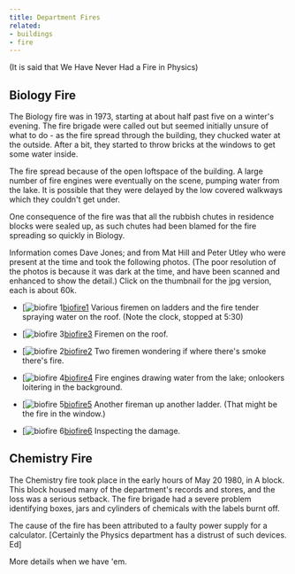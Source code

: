 ```yaml
---
title: Department Fires
related:
- buildings
- fire
---
```


(It is said that We Have Never Had a Fire in Physics)

Biology Fire
------------

The Biology fire was in 1973, starting at about half past five on a
winter's evening. The fire brigade were called out but seemed
initially unsure of what to do - as the fire spread through the
building, they chucked water at the outside. After a bit, they started
to throw bricks at the windows to get some water inside.

The fire spread because of the open loftspace of the building. A large
number of fire engines were eventually on the scene, pumping water
from the lake. It is possible that they were delayed by the low
covered walkways which they couldn't get under.

One consequence of the fire was that all the rubbish chutes in
residence blocks were sealed up, as such chutes had been blamed for
the fire spreading so quickly in Biology.

Information comes Dave Jones; and from Mat Hill and Peter Utley who
were present at the time and took the following photos. (The poor
resolution of the photos is because it was dark at the time, and have
been scanned and enhanced to show the detail.) Click on the thumbnail
for the jpg version, each is about 60k.

- [![biofire 1][biofire1-thumb][biofire1] Various firemen on ladders
  and the fire tender spraying water on the roof. (Note the clock,
  stopped at 5:30)

- [![biofire 3][biofire3-thumb][biofire3] Firemen on the roof.

- [![biofire 2][biofire2-thumb][biofire2] Two firemen wondering if
  where there's smoke there's fire.

- [![biofire 4][biofire4-thumb][biofire4] Fire engines drawing water
  from the lake; onlookers loitering in the background.

- [![biofire 5][biofire5-thumb][biofire5] Another fireman up another
  ladder. (That might be the fire in the window.)

- [![biofire 6][biofire6-thumb][biofire6] Inspecting the damage.

[biofire1]:       biofire1.jpg
[biofire1-thumb]: biofire1.thm.gif
[biofire2]:       biofire2.jpg
[biofire2-thumb]: biofire2.thm.gif
[biofire3]:       biofire3.jpg
[biofire3-thumb]: biofire3.thm.gif
[biofire4]:       biofire4.jpg
[biofire4-thumb]: biofire4.thm.gif
[biofire5]:       biofire5.jpg
[biofire5-thumb]: biofire5.thm.gif
[biofire6]:       biofire6.jpg
[biofire6-thumb]: biofire6.thm.gif

Chemistry Fire
--------------

The Chemistry fire took place in the early hours of May 20 1980, in A
block. This block housed many of the department's records and stores,
and the loss was a serious setback. The fire brigade had a severe
problem identifying boxes, jars and cylinders of chemicals with the
labels burnt off.

The cause of the fire has been attributed to a faulty power supply for
a calculator. [Certainly the Physics department has a distrust of such
devices. Ed]

More details when we have 'em.
